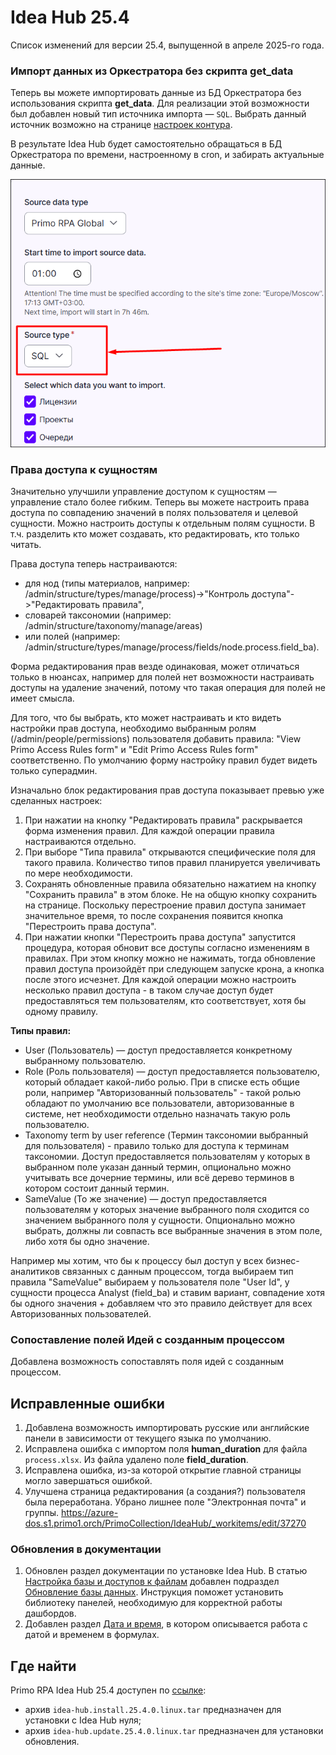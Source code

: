 # Idea Hub 25.4

Список изменений для версии 25.4, выпущенной в апреле 2025-го года.


### Импорт данных из Оркестратора без скрипта get_data

Теперь вы можете импортировать данные из БД Оркестратора без использования скрипта **get_data**. Для реализации этой возможности был добавлен новый тип источника импорта — `SQL`. Выбрать данный источник возможно на странице [настроек контура](https://docs.primo-rpa.ru/primo-rpa/primo-rpa-idea-hub/installation/initial-setup/environments).

В результате Idea Hub будет самостоятельно обращаться в БД Оркестратора по времени, настроенному в cron, и забирать актуальные данные.

![](<../../release-notes/resources/idea-hub/25-4/sql-importer.png>)


### Права доступа к сущностям

Значительно улучшили управление доступом к сущностям — управление стало более гибким. Теперь вы можете настроить права доступа по совпадению значений в полях пользователя и целевой сущности. Можно настроить доступы к отдельным полям сущности. В т.ч. разделить кто может создавать, кто редактировать, кто только читать. 

Права доступа теперь настраиваются:
* для нод (типы материалов, например: /admin/structure/types/manage/process)->"Контроль доступа"->"Редактировать правила",
* словарей таксономии (например: /admin/structure/taxonomy/manage/areas)
* или полей (например: /admin/structure/types/manage/process/fields/node.process.field_ba). 

Форма редактирования прав везде одинаковая, может отличаться только в нюансах, например для полей нет возможности настраивать доступы на удаление значений, потому что такая операция для полей не имеет смысла. 

Для того, что бы выбрать, кто может настраивать и кто видеть настройки прав доступа, необходимо выбранным ролям (/admin/people/permissions) пользователя добавить правила: "View Primo Access Rules form" и "Edit Primo Access Rules form" соответственно. По умолчанию форму настройку правил будет видеть только суперадмин.

Изначально блок редактирования прав доступа показывает превью уже сделанных настроек:
1. При нажатии на кнопку "Редактировать правила" раскрывается форма изменения правил. Для каждой операции правила настраиваются отдельно.
1. При выборе "Типа правила" открываются специфические поля для такого правила. Количество типов правил планируется увеличивать по мере необходимости.
1. Сохранять обновленные правила обязательно нажатием на кнопку "Сохранить правила" в этом блоке. Не на общую кнопку сохранить на странице. Поскольку перестроение правил доступа занимает значительное время, то после сохранения появится кнопка "Перестроить права доступа".
1. При нажатии кнопки "Перестроить права доступа" запустится процедура, которая обновит все доступы согласно изменениям в правилах. При этом кнопку можно не нажимать, тогда обновление правил доступа произойдёт при следующем запуске крона, а кнопка после этого исчезнет. Для каждой операции можно настроить несколько правил доступа - в таком случае доступ будет предоставляться тем пользователям, кто соответствует, хотя бы одному правилу.


**Типы правил:**
* User (Пользователь) — доступ предоставляется конкретному выбранному пользователю.
* Role (Роль пользователя) — доступ предоставляется пользователю, который обладает какой-либо ролью. При в списке есть общие роли, например "Авторизованный пользователь" - такой ролью обладают по умолчанию все пользователи, авторизованные в системе, нет необходимости отдельно назначать такую роль пользователю.
* Taxonomy term by user reference (Термин таксономии выбранный для пользователя) - правило только для доступа к терминам таксономии. Доступ предоставляется пользователям у которых в выбранном поле указан данный термин, опционально можно учитывать все дочерние термины, или всё дерево терминов в котором состоит данный термин.
* SameValue (То же значение) — доступ предоставляется пользователям у которых значение выбранного поля сходится со значением выбранного поля у сущности. Опционально можно выбрать, должны ли совпасть все выбранные значения в этом поле, либо хотя бы одно значение. 

Например мы хотим, что бы к процессу был доступ у всех бизнес-аналитиков связанных с данным процессом, тогда  выбираем тип правила "SameValue" выбираем у пользователя поле "User Id", у сущности процесса Analyst (field_ba) и ставим вариант, совпадение хотя бы одного значения + добавляем что это правило действует для всех Авторизованных пользователей. 

### Сопоставление полей Идей с созданным процессом

Добавлена возможность сопоставлять поля идей с созданным процессом.


## Исправленные ошибки

1. Добавлена возможность импортировать русские или английские панели в зависимости от текущего языка по умолчанию.
1. Исправлена ошибка с импортом поля **human_duration** для файла `process.xlsx`. Из файла удалено поле **field_duration**.
1. Исправлена ошибка, из-за которой открытие главной страницы могло завершаться ошибкой.
1. Улучшена страница редактирования (а создания?) пользователя была переработана. Убрано лишнее поле "Электронная почта" и группы. https://azure-dos.s1.primo1.orch/PrimoCollection/IdeaHub/_workitems/edit/37270


### Обновления в документации

1. Обновлен раздел документации по установке Idea Hub. В статью [Настройка базы и доступов к файлам](https://docs.primo-rpa.ru/primo-rpa/primo-rpa-idea-hub/installation/linux/setting-up-access) добавлен подраздел [Обновление базы данных](https://docs.primo-rpa.ru/primo-rpa/primo-rpa-idea-hub/installation/linux/setting-up-access#obnovlenie-bazy-dannykh). Инструкция поможет установить библиотеку панелей, необходимую для корректной работы дашбордов.
1. Добавлен раздел [Дата и время](https://docs.primo-rpa.ru/primo-rpa/primo-rpa-idea-hub/about/date-format), в котором описывается работа с датой и временем в формулах.





## Где найти

Primo RPA Idea Hub 25.4 доступен по [ссылке](https://disk.primo-rpa.ru/index.php/s/t9BHBjR6PP06Yax?path=%2FRelease%2FIdeaHub):
* архив `idea-hub.install.25.4.0.linux.tar` предназначен для установки с Idea Hub нуля;
* архив `idea-hub.update.25.4.0.linux.tar` предназначен для установки обновления.
